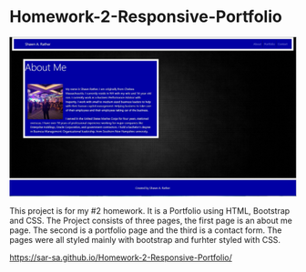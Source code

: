 # Homework-2-Responsive-Portfolio

![](Images/Read%20me%20snapshot.JPG)

This project is for my #2 homework. It is a Portfolio using HTML, Bootstrap and CSS. The Project consists of three pages, the first page is an about me page. The second is a portfolio page and the third is a contact form. The pages were all styled mainly with bootstrap and furhter styled with CSS. 

https://sar-sa.github.io/Homework-2-Responsive-Portfolio/
